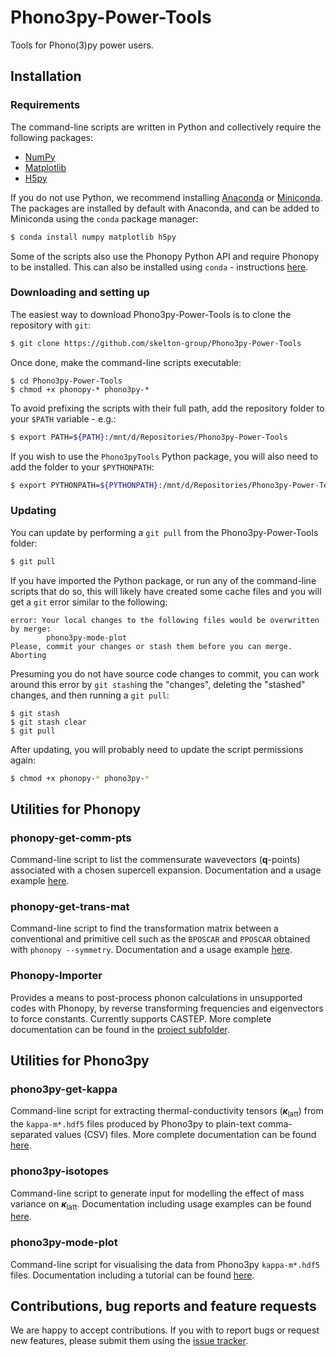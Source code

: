 # Phono3py-Power-Tools

Tools for Phono(3)py power users.


## Installation

### Requirements

The command-line scripts are written in Python and collectively require the following packages:

* [NumPy](https://numpy.org)
* [Matplotlib](https://matplotlib.org)
* [H5py](https://www.h5py.org)

If you do not use Python, we recommend installing [Anaconda](https://www.anaconda.com) or [Miniconda](https://docs.conda.io/en/latest/miniconda.html).
The packages are installed by default with Anaconda, and can be added to Miniconda using the `conda` package manager:

```bash
$ conda install numpy matplotlib h5py
```

Some of the scripts also use the Phonopy Python API and require Phonopy to be installed.
This can also be installed using `conda` - instructions [here](https://phonopy.github.io/phonopy/install.html).


### Downloading and setting up

The easiest way to download Phono3py-Power-Tools is to clone the repository with `git`:

```bash
$ git clone https://github.com/skelton-group/Phono3py-Power-Tools
```

Once done, make the command-line scripts executable:

```
$ cd Phono3py-Power-Tools
$ chmod +x phonopy-* phono3py-*
```

To avoid prefixing the scripts with their full path, add the repository folder to your `$PATH` variable - e.g.:

```bash
$ export PATH=${PATH}:/mnt/d/Repositories/Phono3py-Power-Tools
```

If you wish to use the `Phono3pyTools` Python package, you will also need to add the folder to your `$PYTHONPATH`:

```bash
$ export PYTHONPATH=${PYTHONPATH}:/mnt/d/Repositories/Phono3py-Power-Tools
```

### Updating

You can update by performing a `git pull` from the Phono3py-Power-Tools folder:

```bash
$ git pull 
```

If you have imported the Python package, or run any of the command-line scripts that do so, this will likely have created some cache files and you will get a `git` error similar to the following:

```
error: Your local changes to the following files would be overwritten by merge:
        phono3py-mode-plot
Please, commit your changes or stash them before you can merge.
Aborting
```

Presuming you do not have source code changes to commit, you can work around this error by `git stash`ing the "changes", deleting the "stashed" changes, and then running a `git pull`:

```
$ git stash
$ git stash clear
$ git pull
```

After updating, you will probably need to update the script permissions again:

```bash
$ chmod +x phonopy-* phono3py-*
``` 


## Utilities for Phonopy

### phonopy-get-comm-pts

Command-line script to list the commensurate wavevectors (**q**-points) associated with a chosen supercell expansion.
Documentation and a usage example [here](./Docs/phonopy-get-comm-pts.md).

### phonopy-get-trans-mat

Command-line script to find the transformation matrix between a conventional and primitive cell such as the `BPOSCAR` and `PPOSCAR` obtained with `phonopy --symmetry`.
Documentation and a usage example [here](./Docs/phonopy-get-trans-mat.md).

### Phonopy-Importer

Provides a means to post-process phonon calculations in unsupported codes with Phonopy, by reverse transforming frequencies and eigenvectors to force constants.
Currently supports CASTEP.
More complete documentation can be found in the [project subfolder](./Phonopy-Importer).


## Utilities for Phono3py

### phono3py-get-kappa

Command-line script for extracting thermal-conductivity tensors (<b><i>&kappa;</i></b><sub>latt</sub>) from the `kappa-m*.hdf5` files produced by Phono3py to plain-text comma-separated values (CSV) files.
More complete documentation can be found [here](./Docs/phono3py-get-kappa.md).

### phono3py-isotopes

Command-line script to generate input for modelling the effect of mass variance on <b><i>&kappa;</i></b><sub>latt</sub>.
Documentation including usage examples can be found [here](./Docs/phono3py-isotopes.md).

### phono3py-mode-plot

Command-line script for visualising the data from Phono3py `kappa-m*.hdf5` files.
Documentation including a tutorial can be found [here](./Docs/phono3py-mode-plot.md).


## Contributions, bug reports and feature requests

We are happy to accept contributions.
If you with to report bugs or request new features, please submit them using the [issue tracker](https://github.com/skelton-group/Phono3py-Power-Tools/issues).